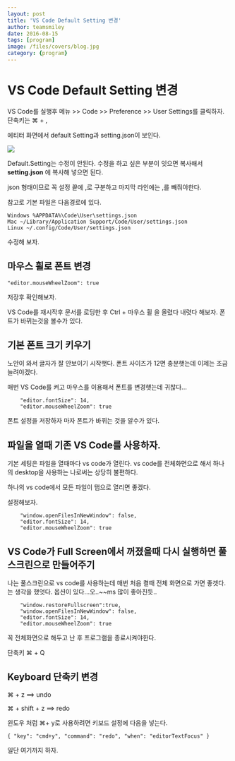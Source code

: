 ```yaml
---
layout: post
title: 'VS Code Default Setting 변경' 
author: teamsmiley 
date: 2016-08-15
tags: [program]
image: /files/covers/blog.jpg
category: {program}
---
```

# VS Code Default Setting 변경 

VS Code를 실행후 메뉴 >> Code >> Preference >> User Settings를 클릭하자.
단축키는 &#8984; + , 

에티터 화면에서 default Setting과 setting.json이 보인다. 

![]({{site_baseurl}}/assets/vs_settings01.png)

Default.Setting는 수정이 안된다. 수정을 하고 싶은 부분이 잇으면 복사해서 __setting.json__ 에 복사해 넣으면 된다.

json 형태이므로 꼭 설정 끝에 ,로 구분하고 마지막 라인에는 ,를 빼줘야한다.

참고로 기본 파일은 다음경로에 있다.

```
Windows %APPDATA%\Code\User\settings.json
Mac ~/Library/Application Support/Code/User/settings.json
Linux ~/.config/Code/User/settings.json
```

수정해 보자.

## 마우스 휠로 폰트 변경 

```
"editor.mouseWheelZoom": true
```

저장후 확인해보자. 

VS Code를 재시작후 문서를 로딩한 후   Ctrl + 마우스 휠 을 올렸다 내렷다 해보자. 
폰트가 바뀌는것을 볼수가 있다. 

## 기본 폰트 크기 키우기 


노안이 와서 글자가 잘 안보이기 시작햇다. 폰트 사이즈가 12면 충분햇는데 이제는 조금 늘려야겠다.

매번 VS Code를 켜고 마우스를 이용해서 폰트를 변경햇는데 귀찮다...

```
    "editor.fontSize": 14,
    "editor.mouseWheelZoom": true
```
폰트 설정을 저장하자 마자 폰트가 바뀌는 것을 알수가 있다. 

## 파일을 열때 기존 VS Code를 사용하자.

기본 세팅은 파일을 열때마다 vs code가 열린다. vs code를 전체화면으로 해서 하나의 desktop을 사용하는 나로써는 상당히 불편하다. 

하나의 vs code에서 모든 파일이 탭으로 열리면 좋겠다. 

설정해보자. 

```
    "window.openFilesInNewWindow": false,
    "editor.fontSize": 14,
    "editor.mouseWheelZoom": true

```

## VS Code가 Full Screen에서 꺼졌을때 다시 실행하면 풀스크린으로 만들어주기 

나는 풀스크린으로 vs code를 사용하는데 매번 처음 켤때 전체 화면으로 가면 좋겟다.는 생각을 했엇다. 
옵션이 있다...오..~~ms 많이 좋아진듯..

```
    "window.restoreFullscreen":true,
    "window.openFilesInNewWindow": false,
    "editor.fontSize": 14,
    "editor.mouseWheelZoom": true 
```

꼭 전체화면으로 해두고 난 후 프로그램을 종료시켜야한다. 

단축키 &#8984; + Q 


## Keyboard 단축키 변경 

&#8984; + z ==> undo 

&#8984; + shift + z ==> redo 

윈도우 처럼 &#8984;+ y로 사용하려면 키보드 설정에 다음을 넣는다.  


```
{ "key": "cmd+y", "command": "redo", "when": "editorTextFocus" }
```

일단 여기까지 하자. 



